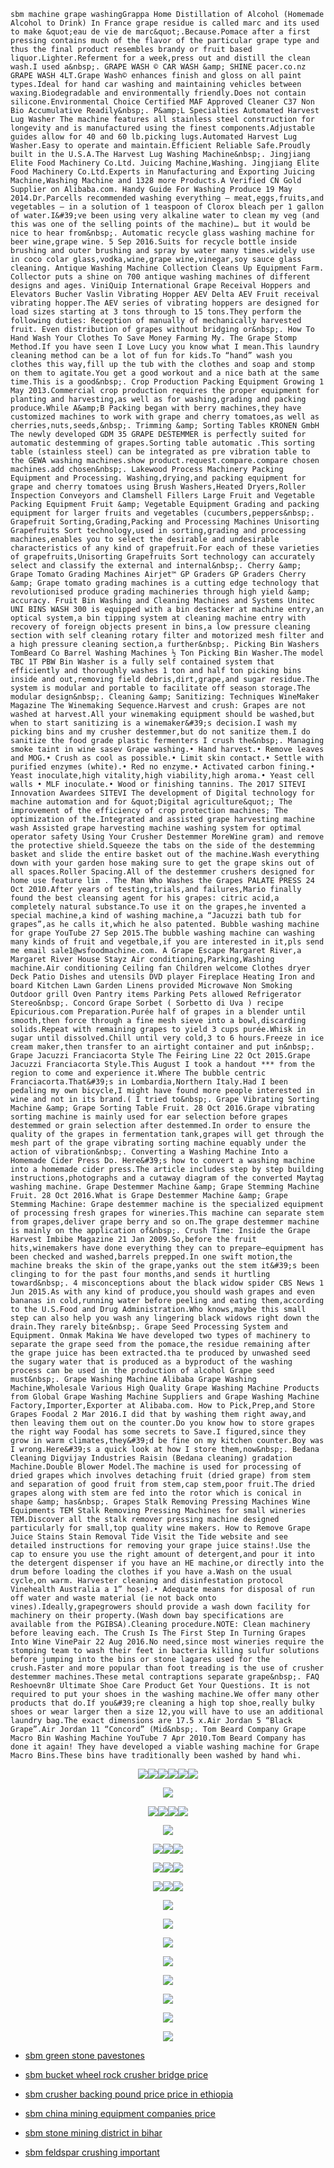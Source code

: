 
```
sbm machine grape washingGrappa Home Distillation of Alcohol (Homemade Alcohol to Drink) In France grape residue is called marc and its used to make &quot;eau de vie de marc&quot;.Because.Pomace after a first pressing contains much of the flavor of the particular grape type and thus the final product resembles brandy or fruit based liquor.Lighter.Referment for a week,press out and distill the clean wash.I used a&nbsp;. GRAPE WASH © CAR WASH &amp; SHINE pacer.co.nz GRAPE WASH 4LT.Grape Wash© enhances finish and gloss on all paint types.Ideal for hand car washing and maintaining vehicles between waxing.Biodegradable and environmentally friendly.Does not contain silicone.Environmental Choice Certified MAF Approved Cleaner C37 Non Bio Accumulative Readily&nbsp;. P&amp;L Specialties Automated Harvest Lug Washer The machine features all stainless steel construction for longevity and is manufactured using the finest components.Adjustable guides allow for 40 and 60 lb.picking lugs.Automated Harvest Lug Washer.Easy to operate and maintain.Efficient Reliable Safe.Proudly built in the U.S.A.The Harvest Lug Washing Machine&nbsp;. Jingjiang Elite Food Machinery Co.Ltd. Juicing Machine,Washing. Jingjiang Elite Food Machinery Co.Ltd.Experts in Manufacturing and Exporting Juicing Machine,Washing Machine and 1328 more Products.A Verified CN Gold Supplier on Alibaba.com. Handy Guide For Washing Produce 19 May 2014.Dr.Parcells recommended washing everything — meat,eggs,fruits,and vegetables — in a solution of 1 teaspoon of Clorox bleach per 1 gallon of water.I&#39;ve been using very alkaline water to clean my veg (and this was one of the selling points of the machine)… but it would be nice to hear from&nbsp;. Automatic recycle glass washing machine for beer wine,grape wine. 5 Sep 2016.Suits for recycle bottle inside brushing and outer brushing and spray by water many times.widely use in coco colar glass,vodka,wine,grape wine,vinegar,soy sauce glass cleaning. Antique Washing Machine Collection Cleans Up Equipment Farm. Collector puts a shine on 700 antique washing machines of different designs and ages. ViniQuip International Grape Receival Hoppers and Elevators Bucher Vaslin Vibrating Hopper AEV Delta AEV Fruit receival vibrating hopper.The AEV series of vibrating hoppers are designed for load sizes starting at 3 tons through to 15 tons.They perform the following duties: Reception of manually of mechanically harvested fruit. Even distribution of grapes without bridging or&nbsp;. How To Hand Wash Your Clothes To Save Money Farming My. The Grape Stomp Method.If you have seen I Love Lucy you know what I mean.This laundry cleaning method can be a lot of fun for kids.To “hand” wash you clothes this way,fill up the tub with the clothes and soap and stomp on them to agitate.You get a good workout and a nice bath at the same time.This is a good&nbsp;. Crop Production Packing Equipment Growing 1 May 2013.Commercial crop production requires the proper equipment for planting and harvesting,as well as for washing,grading and packing produce.While A&amp;B Packing began with berry machines,they have customized machines to work with grape and cherry tomatoes,as well as cherries,nuts,seeds,&nbsp;. Trimming &amp; Sorting Tables KRONEN GmbH The newly developed GDM 35 GRAPE DESTEMMER is perfectly suited for automatic destemming of grapes.Sorting table automatic .This sorting table (stainless steel) can be integrated as pre vibration table to the GEWA washing machines.show product.request.compare.compare chosen machines.add chosen&nbsp;. Lakewood Process Machinery Packing Equipment and Processing. Washing,drying,and packing equipment for grape and cherry tomatoes using Brush Washers,Heated Dryers,Roller Inspection Conveyors and Clamshell Fillers Large Fruit and Vegetable Packing Equipment Fruit &amp; Vegetable Equipment Grading and packing equipment for larger fruits and vegetables (cucumbers,peppers&nbsp;. Grapefruit Sorting,Grading,Packing and Processing Machines Unisorting Grapefruits Sort technology,used in sorting,grading and processing machines,enables you to select the desirable and undesirable characteristics of any kind of grapefruit.For each of these varieties of grapefruits,Unisorting Grapefruits Sort technology can accurately select and classify the external and internal&nbsp;. Cherry &amp; Grape Tomato Grading Machines Airjet™ GP Graders GP Graders Cherry &amp; Grape tomato grading machines is a cutting edge technology that revolutionised produce grading machineries through high yield &amp; accuracy. Fruit Bin Washing and Cleaning Machines and Systems Unitec UNI BINS WASH 300 is equipped with a bin destacker at machine entry,an optical system,a bin tipping system at cleaning machine entry with recovery of foreign objects present in bins,a low pressure cleaning section with self cleaning rotary filter and motorized mesh filter and a high pressure cleaning section,a further&nbsp;. Picking Bin Washers TomBeard Co Barrel Washing Machines ½ Ton Picking Bin Washer.The model TBC 1T PBW Bin Washer is a fully self contained system that efficiently and thoroughly washes 1 ton and half ton picking bins inside and out,removing field debris,dirt,grape,and sugar residue.The system is modular and portable to facilitate off season storage.The modular design&nbsp;. Cleaning &amp; Sanitizing: Techniques WineMaker Magazine The Winemaking Sequence.Harvest and crush: Grapes are not washed at harvest.All your winemaking equipment should be washed,but when to start sanitizing is a winemaker&#39;s decision.I wash my picking bins and my crusher destemmer,but do not sanitize them.I do sanitize the food grade plastic fermenters I crush the&nbsp;. Managing smoke taint in wine sasev Grape washing.• Hand harvest.• Remove leaves and MOG.• Crush as cool as possible.• Limit skin contact.• Settle with purified enzymes (white).• Red no enzyme.• Activated carbon fining.• Yeast inoculate,high vitality,high viability,high aroma.• Yeast cell walls • MLF inoculate.• Wood or finishing tannins. The 2017 SITEVI Innovation Awardees SITEVI The development of Digital technology for machine automation and for &quot;Digital agriculture&quot;; The improvement of the efficiency of crop protection machines; The optimization of the.Integrated and assisted grape harvesting machine wash Assisted grape harvesting machine washing system for optimal operator safety Using Your Crusher Destemmer MoreWine gram) and remove the protective shield.Squeeze the tabs on the side of the destemming basket and slide the entire basket out of the machine.Wash everything down with your garden hose making sure to get the grape skins out of all spaces.Roller Spacing.All of the destemmer crushers designed for home use feature lim . The Man Who Washes the Grapes PALATE PRESS 24 Oct 2010.After years of testing,trials,and failures,Mario finally found the best cleansing agent for his grapes: citric acid,a completely natural substance.To use it on the grapes,he invented a special machine,a kind of washing machine,a “Jacuzzi bath tub for grapes”,as he calls it,which he also patented. Bubble washing machine for grape YouTube 27 Sep 2015.The bubble washing machine can washing many kinds of fruit and vegetbale,if you are interested in it,pls send me email sale1@wsfoodmachine.com. A Grape Escape Margaret River,a Margaret River House Stayz Air conditioning,Parking,Washing machine.Air conditioning Ceiling fan Children welcome Clothes dryer Deck Patio Dishes and utensils DVD player Fireplace Heating Iron and board Kitchen Lawn Garden Linens provided Microwave Non Smoking Outdoor grill Oven Pantry items Parking Pets allowed Refrigerator Stereo&nbsp;. Concord Grape Sorbet ( Sorbetto di Uva ) recipe Epicurious.com Preparation.Purée half of grapes in a blender until smooth,then force through a fine mesh sieve into a bowl,discarding solids.Repeat with remaining grapes to yield 3 cups purée.Whisk in sugar until dissolved.Chill until very cold,3 to 6 hours.Freeze in ice cream maker,then transfer to an airtight container and put in&nbsp;. Grape Jacuzzi Franciacorta Style The Feiring Line 22 Oct 2015.Grape Jacuzzi Franciacorta Style.This August I took a handout *** from the region to come and experience it.Where The bubble centric Franciacorta.That&#39;s in Lombardia,Northern Italy.Had I been pedaling my own bicycle,I might have found more people interested in wine and not in its brand.( I tried to&nbsp;. Grape Vibrating Sorting Machine &amp; Grape Sorting Table Fruit. 28 Oct 2016.Grape vibrating sorting machine is mainly used for ear selection before grapes destemmed or grain selection after destemmed.In order to ensure the quality of the grapes in fermentation tank,grapes will get through the mesh part of the grape vibrating sorting machine equably under the action of vibration&nbsp;. Converting a Washing Machine Into a Homemade Cider Press Do. Here&#39;s how to convert a washing machine into a homemade cider press.The article includes step by step building instructions,photographs and a cutaway diagram of the converted Maytag washing machine. Grape Destemmer Machine &amp; Grape Stemming Machine Fruit. 28 Oct 2016.What is Grape Destemmer Machine &amp; Grape Stemming Machine: Grape destemmer machine is the specialized equipment of processing fresh grapes for wineries.This machine can separate stem from grapes,deliver grape berry and so on.The grape destemmer machine is mainly on the application of&nbsp;. Crush Time: Inside the Grape Harvest Imbibe Magazine 21 Jan 2009.So,before the fruit hits,winemakers have done everything they can to prepare—equipment has been checked and washed,barrels prepped.In one swift motion,the machine breaks the skin of the grape,yanks out the stem it&#39;s been clinging to for the past four months,and sends it hurtling toward&nbsp;. 4 misconceptions about the black widow spider CBS News 1 Jun 2015.As with any kind of produce,you should wash grapes and even bananas in cold,running water before peeling and eating them,according to the U.S.Food and Drug Administration.Who knows,maybe this small step can also help you wash any lingering black widows right down the drain.They rarely bite&nbsp;. Grape Seed Processing System and Equipment. Onmak Makina We have developed two types of machinery to separate the grape seed from the pomace,the residue remaining after the grape juice has been extracted.tha te produced by unwashed seed the sugary water that is produced as a byproduct of the washing process can be used in the production of alcohol Grape seed must&nbsp;. Grape Washing Machine Alibaba Grape Washing Machine,Wholesale Various High Quality Grape Washing Machine Products from Global Grape Washing Machine Suppliers and Grape Washing Machine Factory,Importer,Exporter at Alibaba.com. How to Pick,Prep,and Store Grapes Foodal 2 Mar 2016.I did that by washing them right away,and then leaving them out on the counter.Do you know how to store grapes the right way Foodal has some secrets to Save.I figured,since they grow in warm climates,they&#39;d be fine on my kitchen counter.Boy was I wrong.Here&#39;s a quick look at how I store them,now&nbsp;. Bedana Cleaning Digvijay Industries Raisin (Bedana cleaning) gradation Machine.Double Blower Model.The machine is used for processing of dried grapes which involves detaching fruit (dried grape) from stem and separation of good fruit from stem,cap stem,poor fruit.The dried grapes along with stem are fed into the rotor which is conical in shape &amp; has&nbsp;. Grapes Stalk Removing Pressing Machines Wine Equipments TEM Stalk Removing Pressing Machines for small wineries TEM.Discover all the stalk remover pressing machine designed particularly for small,top quality wine makers. How to Remove Grape Juice Stains Stain Removal Tide Visit the Tide website and see detailed instructions for removing your grape juice stains!.Use the cap to ensure you use the right amount of detergent,and pour it into the detergent dispenser if you have an HE machine,or directly into the drum before loading the clothes if you have a.Wash on the usual cycle,on warm. Harvester cleaning and disinfestation protocol Vinehealth Australia a 1” hose).• Adequate means for disposal of run off water and waste material (ie not back onto vines).Ideally,grapegrowers should provide a wash down facility for machinery on their property.(Wash down bay specifications are available from the PGIBSA).Cleaning procedure.NOTE: Clean machinery before leaving each. The Crush Is The First Step In Turning Grapes Into Wine VinePair 22 Aug 2016.No need,since most wineries require the stomping team to wash their feet in bacteria killing sulfur solutions before jumping into the bins or stone lagares used for the crush.Faster and more popular than foot treading is the use of crusher destemmer machines.These metal contraptions separate grape&nbsp;. FAQ Reshoevn8r Ultimate Shoe Care Product Get Your Questions. It is not required to put your shoes in the washing machine.We offer many other products that do.If you&#39;re cleaning a high top shoe,really bulky shoes or wear larger then a size 12,you will have to use an additional laundry bag.The exact dimensions are 17.5 x.Air Jordan 5 “Black Grape”.Air Jordan 11 “Concord” (Mid&nbsp;. Tom Beard Company Grape Macro Bin Washing Machine YouTube 7 Apr 2010.Tom Beard Company has done it again! They have developed a viable washing machine for Grape Macro Bins.These bins have traditionally been washed by hand whi. 
```

<div align="center">
  
<a rel="nofollow" href="https://m.shibang-china.com?f=github&k=sbm+machine+grape+washing"><img src="https://static.shibang-china.com/en/l.png"></a><img src="https://static.shibang-china.com/en/hw.png"><a rel="nofollow" href="https://m.shibang-china.com/product/?f=github&k=sbm+machine+grape+washing"><img src="https://static.shibang-china.com/en/p.png"></a><a rel="nofollow" href="https://m.shibang-china.com/cases/?f=github&k=sbm+machine+grape+washing"><img src="https://static.shibang-china.com/en/c.png"></a><a rel="nofollow" href="https://m.shibang-china.com/news/?f=github&k=sbm+machine+grape+washing"><img src="https://static.shibang-china.com/en/n.png"></a><a rel="nofollow" href="https://m.shibang-china.com?f=github&k=sbm+machine+grape+washing"><img src="https://static.shibang-china.com/en/m.png"></a>

<a rel="nofollow" href="https://m.shibang-china.com/product/?f=github&k=sbm+machine+grape+washing"><img src="https://static.shibang-china.com/en/b.jpg"></a>
  
<a rel="nofollow" href="https://m.shibang-china.com/solution-aggregate.html?f=github&k=sbm+machine+grape+washing"><img src="https://static.shibang-china.com/en/a.jpg"></a><a rel="nofollow" href="https://m.shibang-china.com/solution-mine.html?f=github&k=sbm+machine+grape+washing"><img src="https://static.shibang-china.com/en/m.jpg"></a><a rel="nofollow" href="https://m.shibang-china.com/solution-mill.html?f=github&k=sbm+machine+grape+washing"><img src="https://static.shibang-china.com/en/g.jpg"></a><a rel="nofollow" href="https://m.shibang-china.com/solution-epc.html?f=github&k=sbm+machine+grape+washing"><img src="https://static.shibang-china.com/en/e.jpg"></a>

<a rel="nofollow" href="https://m.shibang-china.com/product/?f=github&k=sbm+machine+grape+washing"><img src="https://static.shibang-china.com/en/a-p.png"></a>

<a rel="nofollow" href="https://m.shibang-china.com/product/crusher/c6x.html?f=github&k=sbm+machine+grape+washing"><img src="https://static.shibang-china.com/en/j.jpg"></a><a rel="nofollow" href="https://m.shibang-china.com/product/crusher/ci5x.html?f=github&k=sbm+machine+grape+washing"><img src="https://static.shibang-china.com/en/i.jpg"></a><a rel="nofollow" href="https://m.shibang-china.com/product/crusher/hst.html?f=github&k=sbm+machine+grape+washing"><img src="https://static.shibang-china.com/en/c.jpg"></a>

<a rel="nofollow" href="https://m.shibang-china.com/product/mill/mtw.html?f=github&k=sbm+machine+grape+washing"><img src="https://static.shibang-china.com/en/mtw.jpg"></a><a rel="nofollow" href="https://m.shibang-china.com/product/mill/scm.html?f=github&k=sbm+machine+grape+washing"><img src="https://static.shibang-china.com/en/scm.jpg"></a><a rel="nofollow" href="https://m.shibang-china.com/product/mill/lm.html?f=github&k=sbm+machine+grape+washing"><img src="https://static.shibang-china.com/en/lm.jpg"></a>

<a rel="nofollow" href="https://m.shibang-china.com/product/sand/vsi6x.html?f=github&k=sbm+machine+grape+washing"><img src="https://static.shibang-china.com/en/6x.jpg"></a><a rel="nofollow" href="https://m.shibang-china.com/product/sand/vu.html?f=github&k=sbm+machine+grape+washing"><img src="https://static.shibang-china.com/en/vu.jpg"></a><a rel="nofollow" href="https://m.shibang-china.com/product/mobile/klun.html?f=github&k=sbm+machine+grape+washing"><img src="https://static.shibang-china.com/en/k.jpg"></a>

<a rel="nofollow" href="https://m.shibang-china.com/cases/?f=github&k=sbm+machine+grape+washing"><img src="https://static.shibang-china.com/en/case.png"></a>

<a rel="nofollow" href="https://m.shibang-china.com/cases/aggregate/202.html?f=github&k=sbm+machine+grape+washing"><img src="https://static.shibang-china.com/en/c-1.jpg"></a>

<a rel="nofollow" href="https://m.shibang-china.com/cases/aggregate/203.html?f=github&k=sbm+machine+grape+washing"><img src="https://static.shibang-china.com/en/c-2.jpg"></a>

<a rel="nofollow" href="https://m.shibang-china.com/cases/mill/123.html?f=github&k=sbm+machine+grape+washing"><img src="https://static.shibang-china.com/en/c-3.jpg"></a>

<a rel="nofollow" href="https://m.shibang-china.com/contact_us.html?f=github&k=sbm+machine+grape+washing"><img src="https://static.shibang-china.com/en/contact.png"></a>

<a rel="nofollow" href="https://swt.shibang-china.com/?f=github&k=sbm+machine+grape+washing"><img src="https://static.shibang-china.com/en/chat.png"></a>

<a rel="nofollow" href="https://whatsapp.shibangsoft.com/WhatsApp.php?f=github&k=sbm+machine+grape+washing"><img src="https://static.shibang-china.com/en/whatsapp.png"></a>

<a rel="nofollow" href="https://m.shibang-china.com/?f=github&k=sbm+machine+grape+washing"><img src="https://static.shibang-china.com/en/website.png"></a>

</div>


* [sbm green stone pavestones](sbm%20green%20stone%20pavestones.md)

* [sbm bucket wheel rock crusher bridge price](sbm%20bucket%20wheel%20rock%20crusher%20bridge%20price.md)

* [sbm crusher backing pound price price in ethiopia](sbm%20crusher%20backing%20pound%20price%20price%20in%20ethiopia.md)

* [sbm china mining equipment companies price](sbm%20china%20mining%20equipment%20companies%20price.md)

* [sbm stone mining district in bihar](sbm%20stone%20mining%20district%20in%20bihar.md)

* [sbm feldspar crushing important](sbm%20feldspar%20crushing%20important.md)